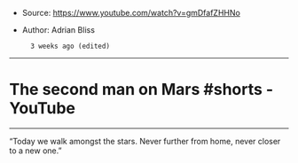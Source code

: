 
- Source: https://www.youtube.com/watch?v=gmDfafZHHNo
- Author: Adrian Bliss
            
          
        
        
        
        3 weeks ago (edited)

***

# The second man on Mars #shorts - YouTube

---
“Today we walk amongst the stars. Never further from home, never closer to a new one.”
